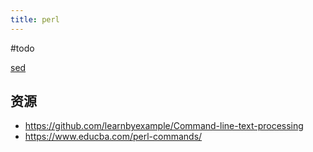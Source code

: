 ```yaml
---
title: perl
---
```


#todo 

[sed](sed.md)

## 资源

- https://github.com/learnbyexample/Command-line-text-processing
- https://www.educba.com/perl-commands/